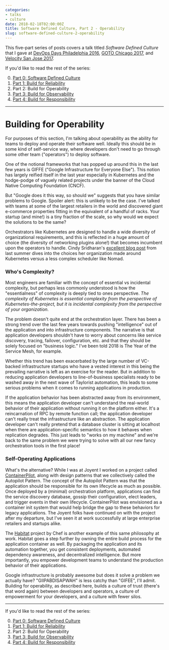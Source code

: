 ```yaml
---
categories:
- talks
- culture
date: 2018-02-18T02:00:00Z
title: Software Defined Culture, Part 2 - Operability
slug: software-defined-culture-2-operability
---
```


This five-part series of posts covers a talk titled _Software Defined Culture_ that I gave at [DevOps Days Philadelphia 2016](https://www.devopsdays.org/events/2016-philadelphia/program/tim-gross/), [GOTO Chicago 2017](https://gotochgo.com/2017/sessions/43), and [Velocity San Jose 2017](https://vimeo.com/228067673).

If you'd like to read the rest of the series:

0. [Part 0: Software Defined Culture](../software-defined-culture)
1. [Part 1: Build for Reliability](../software-defined-culture-1-reliability)
2. Part 2: Build for Operability
3. [Part 3: Build for Observability](../software-defined-culture-3-observability)
4. [Part 4: Build for Responsibility](../software-defined-culture-4-responsibility)

---

# Building for Operability

For purposes of this section, I'm talking about operability as the ability for teams to deploy and operate their software well. Ideally this should be in some kind of self-service way, where developers don't need to go through some other team ("operators") to deploy software.

One of the notional frameworks that has popped up around this in the last few years is GIFFE ("Google Infrastructure for Everyone Else"). This notion has largely reified itself in the last year especially in Kubernetes and the hodge-podge of vaguely related projects under the banner of the Cloud Native Computing Foundation (CNCF).

But "Google does it this way, so should we" suggests that you have similar problems to Google. Spoiler alert: this is unlikely to be the case. I've talked with teams at some of the largest retailers in the world and discovered giant e-commerce properties fitting in the equivalent of a handful of racks. Your startup (and mine!) is a tiny fraction of the scale, so why would we expect the solutions to be the same?

Orchestrators like Kubernetes are designed to handle a wide diversity of organizational requirements, and this is reflected in a huge amount of choice (the diversity of networking plugins alone!) that becomes incumbent upon the operators to handle. Cindy Sridharan's [excellent blog post](https://medium.com/@copyconstruct/schedulers-kubernetes-and-nomad-b0f2e14a896
) from last summer dives into the choices her organization made around Kubernetes versus a less complex scheduler like Nomad.

### Who's Complexity?

Most engineers are familiar with the concept of essential vs incidental complexity, but perhaps less commonly understood is how the "essentialness" of complexity is deeply tied to ones perspective. _The complexity of Kubernetes is essential complexity from the perspective of Kubernetes-the-project, but it is incidental complexity from the perspective of your organization._

The problem doesn't quite end at the orchestration layer. There has been a strong trend over the last few years towards pushing "intelligence" out of the application and into infrastructure components. The narrative is that application developers shouldn't have to worry about concerns like service discovery, tracing, failover, configuration, etc. and that they should be solely focused on "business logic." I've been told 2018 is The Year of the Service Mesh, for example.

Whether this trend has been exacerbated by the large number of VC-backed infrastructure startups who have a vested interest in this being the prevailing narrative is left as an exercise for the reader. But in addition to reducing application developers to line-of-business specialists ready to be washed away in the next wave of Taylorist automation, this leads to some serious problems when it comes to running applications in production.

If the application behavior has been abstracted away from its environment, this means the application developer can't understand the real-world behavior of their application without running it on the platform either. It's a reincarnation of RPC by remote function call; the application developer can't really treat the infrastructure like an abstraction. The application developer can't really pretend that a database cluster is sitting at localhost when there are application-specific semantics to how it behaves when replication degrades. This just leads to "works on my machine" and we're back to the same problem we were trying to solve with all our new fancy orchestration tools in the first place!

### Self-Operating Applications

What's the alternative? While I was at Joyent I worked on a project called [ContainerPilot](https://github.com/joyent/containerpilot), along with design patterns that we collectively called the Autopilot Pattern. The concept of the Autopilot Pattern was that the application should be responsible for its own lifecycle as much as possible. Once deployed by a (minimal) orchestration platform, applications can find the service discovery database, gossip their configuration, elect leaders, and trigger events in their own lifecycle. ContainerPilot was envisioned as a container init system that would help bridge the gap to these behaviors for legacy applications. The Joyent folks have continued on with the project after my departure, but I've seen it at work successfully at large enterprise retailers and startups alike.

The [Habitat](https://www.habitat.sh/) project by Chef is another example of this same philosophy at work. Habitat goes a step further by owning the entire build process for the application container as well. By packaging the application and its automation together, you get consistent deployments, automated dependency awareness, and decentralized intelligence. But more importantly, you empower development teams to understand the production behavior of their applications.

Google infrastructure is probably awesome but does it solve a problem we actually have? "GIIPABDISAPWAH" is less catchy than "GIFEE", I'll admit. Building for operability, as described here, builds a culture of trust (there's that word again) between developers and operators, a culture of empowerment for your developers, and a culture with fewer silos.

---

If you'd like to read the rest of the series:

0. [Part 0: Software Defined Culture](../software-defined-culture)
1. [Part 1: Build for Reliability](../software-defined-culture-1-reliability)
2. Part 2: Build for Operability
3. [Part 3: Build for Observability](../software-defined-culture-3-observability)
4. [Part 4: Build for Responsibility](../software-defined-culture-4-responsibility)
